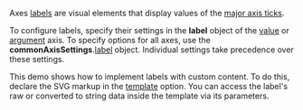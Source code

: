 Axes [labels](/Documentation/ApiReference/Data_Visualization_Widgets/dxChart/Configuration/commonAxisSettings/label/) are visual elements that display values of the [major axis ticks](/Documentation/ApiReference/Data_Visualization_Widgets/dxChart/Configuration/commonAxisSettings/tick/).

To configure labels, specify their settings in the **label** object of the [value](/Documentation/ApiReference/Data_Visualization_Widgets/dxChart/Configuration/valueAxis/label/) or [argument](/Documentation/ApiReference/Data_Visualization_Widgets/dxChart/Configuration/argumentAxis/label/) axis. To specify options for all axes, use the **commonAxisSettings**.[label](/Documentation/ApiReference/Data_Visualization_Widgets/dxChart/Configuration/commonAxisSettings/label/) object. Individual settings take precedence over these settings.

This demo shows how to implement labels with custom content. To do this, declare the SVG markup in the [template](/Documentation/ApiReference/Data_Visualization_Widgets/dxChart/Configuration/commonAxisSettings/label/#template) option. You can access the label's raw or converted to string data inside the template via its parameters. 